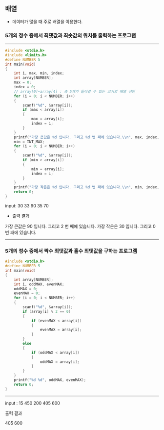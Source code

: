 ## 배열

- 데이터가 많을 때 주로 배열을 이용한다.

### 5개의 정수 중에서 최댓값과 최솟값의 위치를 출력하는 프로그램

------

```c
#include <stdio.h>
#include <limits.h>
#define NUMBER 5
int main(void)
{
	int i, max, min, index;
	int array[NUMBER];
	max = 0;
	index = 0;
	// array[0]~array[4] : 총 5개가 들어갈 수 있는 크기의 배열 선언
	for (i = 0; i < NUMBER; i++)
	{
		scanf("%d", &array[i]);
		if (max < array[i])
		{
			max = array[i];
			index = i;
		}
	}
	printf("가장 큰값은 %d 입니다. 그리고 %d 번 째에 있습니다.\\n", max, index, index + 1);
	min = INT_MAX;
	for (i = 0; i < NUMBER; i++)
	{
		scanf("%d", &array[i]);
		if (min > array[i])
		{
			min = array[i];
			index = i;
		}
	}
	printf("가장 작은은 %d 입니다. 그리고 %d 번 째에 있습니다.\\n", min, index, index + 1);
	return 0;
}
```

input: 30 33 90 35 70

- 출력 결과

가장 큰값은 90 입니다. 그리고 2 번 째에 있습니다. 가장 작은은 30 입니다. 그리고 0 번 째에 있습니다.

------

### 5개의 정수 중에서 짝수 최댓값과 홀수 최댓값을 구하는 프로그램

```c
#include <stdio.h>
#define NUMBER 5
int main(void)
{
	int array[NUMBER];
	int i, oddMAX, evenMAX;
	oddMAX = 0;
	evenMAX = 0;
	for (i = 0; i < NUMBER; i++)
	{
		scanf("%d", &array[i]);
		if (array[i] % 2 == 0)
		{
			if (evenMAX < array[i])
			{
				evenMAX = array[i];
			}
		}
		else
		{
			if (oddMAX < array[i])
			{
				oddMAX = array[i];
			}
		}
	}
	printf("%d %d", oddMAX, evenMAX);
	return 0;
}
```

------

input : 15 450 200 405 600

출력 결과

405 600